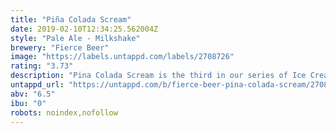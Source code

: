 ```yaml
---
title: "Piña Colada Scream"
date: 2019-02-10T12:34:25.562004Z
style: "Pale Ale - Milkshake"
brewery: "Fierce Beer"
image: "https://labels.untappd.com/labels/2708726"
rating: "3.73"
description: "Pina Colada Scream is the third in our series of Ice Cream beers. This one is jammed with pineapple and coconut, heavily influenced by the cocktail-making antics of the Caribbean. Best served with a cherry, a paper umbrella and a crooning Mr. Manilow... "
untappd_url: "https://untappd.com/b/fierce-beer-pina-colada-scream/2708726"
abv: "6.5"
ibu: "0"
robots: noindex,nofollow
---
```

